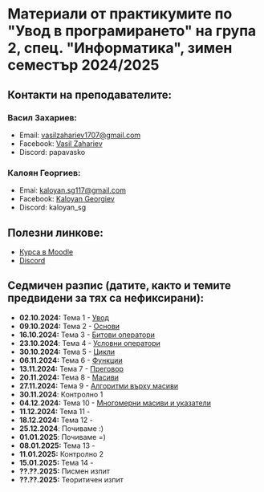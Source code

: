 # Материали от практикумите по "Увод в програмирането" на група 2, спец. "Информатика", зимен семестър 2024/2025

## Контакти на преподавателите:

### Васил Захариев:

- Email: vasilzahariev1707@gmail.com
- Facebook: [Vasil Zahariev](https://www.facebook.com/vasil.zahariev.75/)
- Discord: papavasko

### Калоян Георгиев:

- Emai: kaloyan.sg117@gmail.com
- Facebook: [Kaloyan Georgiev](https://www.facebook.com/kaloqn.georgiew)
- Discord: kaloyan_sg

## Полезни линкове:

- [Курса в Moodle](https://learn.fmi.uni-sofia.bg/course/view.php?id=10455)
- [Discord](https://discord.gg/gdwPfWDWuJ)

## Седмичен разпис (датите, както и темите предвидени за тях са нефиксирани):
- **02.10.2024:** Тема 1 - [Увод](./01-Introduction/)
- **09.10.2024:** Тема 2 - [Основи](./02-Basics/)
- **16.10.2024:** Тема 3 - [Битови оператори](./03-Bitwise-Operators/)
- **23.10.2024**: Тема 4 - [Условни оператори](./04-Conditional-Operators/)
- **30.10.2024:** Тема 5 - [Цикли](./05-Loops/)
- **06.11.2024:** Тема 6 - [Функции](./06-Functions/)
- **13.11.2024:** Тема 7 - [Преговор](./07-Revision/)
- **20.11.2024:** Тема 8 - [Масиви](./08-Arrays/)
- **27.11.2024:** Тема 9 - [Алгоритми върху масиви](./09-Array-Algorithms/)
- **30.11.2024**: Контролно 1
- **04.12.2024:** Тема 10 - [Многомерни масиви и указатели](./10-Matrices-And-Pointers/)
- **11.12.2024:** Тема 11 -
- **18.12.2024:** Тема 12 -
- **25.12.2024**: Почиваме :)
- **01.01.2025**: Почиваме =)
- **08.01.2025:** Тема 13 -
- **11.01.2025:** Контролно 2
- **15.01.2025:** Тема 14 -
- **??.??.2025:** Писмен изпит
- **??.??.2025:** Теоритичен изпит
